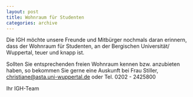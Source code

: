 ```yaml
---
layout: post
title: Wohnraum für Studenten
categories: archive
---
```


Die IGH möchte unsere Freunde und Mitbürger nochmals daran erinnern, dass der Wohnraum für
Studenten, an der Bergischen Universität/ Wuppertal, teuer und knapp ist.

Sollten Sie entsprechenden freien Wohnraum kennen bzw. anzubieten haben, so bekommen Sie gerne
eine Auskunft bei Frau Stiller, <a href="mailto:christiane@asta.uni-wuppertal.de">christiane@asta.uni-wuppertal.de</a> oder Tel. 0202 - 2425800

Ihr IGH-Team

